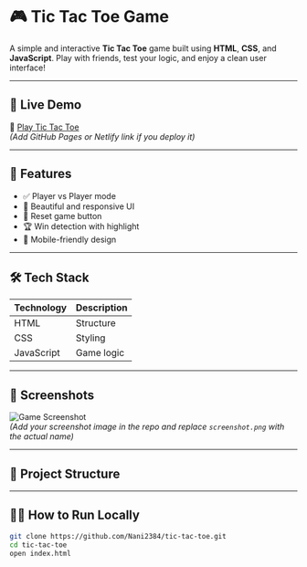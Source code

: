 # 🎮 Tic Tac Toe Game

A simple and interactive **Tic Tac Toe** game built using **HTML**, **CSS**, and **JavaScript**. Play with friends, test your logic, and enjoy a clean user interface!

---

## 🚀 Live Demo

🔗 [Play Tic Tac Toe](#)  
*(Add GitHub Pages or Netlify link if you deploy it)*

---

## 🧠 Features

- ✅ Player vs Player mode  
- 🎨 Beautiful and responsive UI  
- 🔄 Reset game button  
- 🏆 Win detection with highlight  
- 📱 Mobile-friendly design  

---

## 🛠️ Tech Stack

| Technology | Description |
|------------|-------------|
| HTML       | Structure   |
| CSS        | Styling     |
| JavaScript | Game logic  |

---

## 📸 Screenshots

![Game Screenshot](screenshot.png)  
*(Add your screenshot image in the repo and replace `screenshot.png` with the actual name)*

---

## 📂 Project Structure

---

## 🧑‍💻 How to Run Locally

```bash
git clone https://github.com/Nani2384/tic-tac-toe.git
cd tic-tac-toe
open index.html
